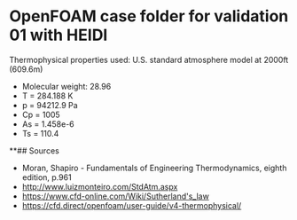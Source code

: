 # OpenFOAM case folder for validation 01 with HEIDI

Thermophysical properties used: U.S. standard atmosphere model at 2000ft (609.6m)
* Molecular weight: 28.96
* T = 284.188 K
* p = 94212.9 Pa
* Cp = 1005
* As = 1.458e-6
* Ts = 110.4

**## Sources

* Moran, Shapiro - Fundamentals of Engineering Thermodynamics, eighth edition, p.961
* http://www.luizmonteiro.com/StdAtm.aspx
* https://www.cfd-online.com/Wiki/Sutherland's_law
* https://cfd.direct/openfoam/user-guide/v4-thermophysical/

